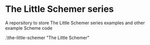 # The Little Schemer series

A reporsitory to store The Little Schemer series examples and other example Scheme code

.\the-little-schemer  "The Little Schemer" 
